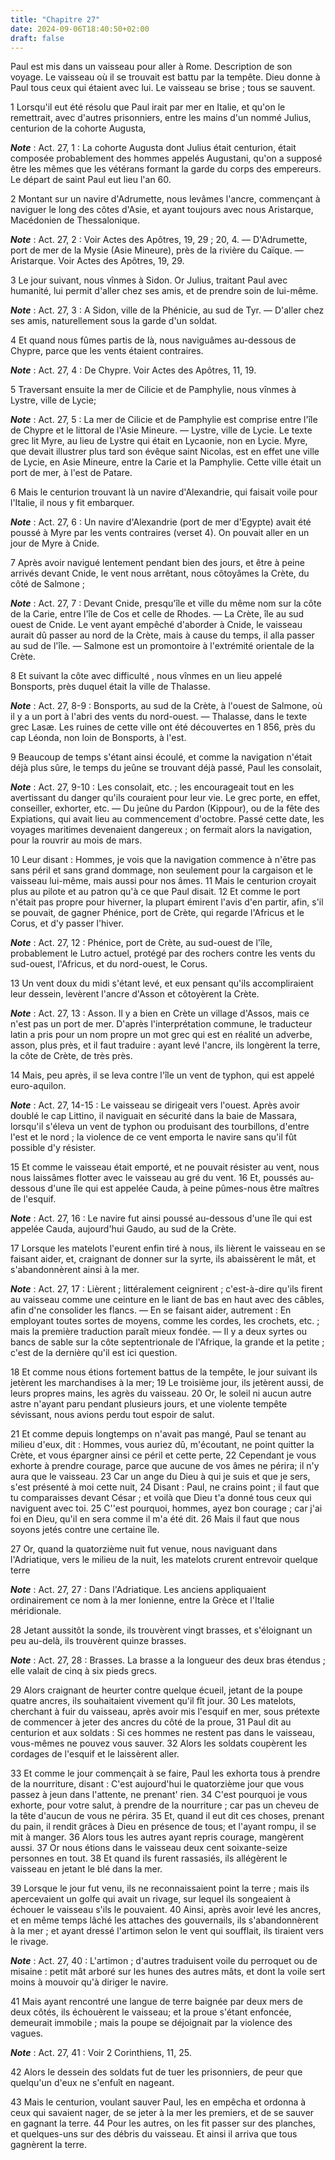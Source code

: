 ```yaml
---
title: "Chapitre 27"
date: 2024-09-06T18:40:50+02:00
draft: false
---
```



Paul est mis dans un vaisseau pour aller à Rome.
Description de son voyage.
Le vaisseau où il se trouvait est battu par la tempête.
Dieu donne à Paul tous ceux qui étaient avec lui.
Le vaisseau se brise ; tous se sauvent.


1 Lorsqu'il eut été résolu que Paul irait par mer en Italie, et qu'on le remettrait, avec d'autres prisonniers, entre les mains d'un nommé Julius, centurion de la cohorte Augusta,

***Note*** :  Act. 27, 1 : La cohorte Augusta dont Julius était centurion, était composée probablement des hommes appelés Augustani, qu'on a supposé être les mêmes que les vétérans formant la garde du corps des empereurs. Le départ de saint Paul eut lieu l'an 60.

2 Montant sur un navire d'Adrumette, nous levâmes l'ancre, commençant à naviguer le long des côtes d'Asie, et ayant toujours avec nous Aristarque, Macédonien de Thessalonique.

***Note*** :  Act. 27, 2 : Voir Actes des Apôtres, 19, 29 ; 20, 4. ― D'Adrumette, port de mer de la Mysie (Asie Mineure), près de la rivière du Caïque. ― Aristarque. Voir Actes des Apôtres, 19, 29.


3 Le jour suivant, nous vînmes à Sidon. Or Julius, traitant Paul avec humanité, lui permit d'aller chez ses amis, et de prendre soin de lui-même.

***Note*** :  Act. 27, 3 : A Sidon, ville de la Phénicie, au sud de Tyr. ― D'aller chez ses amis, naturellement sous la garde d'un soldat.

4 Et quand nous fûmes partis de là, nous naviguâmes au-dessous de Chypre, parce que les vents étaient contraires.

***Note*** :  Act. 27, 4 : De Chypre. Voir Actes des Apôtres, 11, 19.

5 Traversant ensuite la mer de Cilicie et de Pamphylie, nous vînmes à Lystre, ville de Lycie;

***Note*** :  Act. 27, 5 : La mer de Cilicie et de Pamphylie est comprise entre l'île de Chypre et le littoral de l'Asie Mineure. ― Lystre, ville de Lycie. Le texte grec lit Myre, au lieu de Lystre qui était en Lycaonie, non en Lycie. Myre, que devait illustrer plus tard son évêque saint Nicolas, est en effet une ville de Lycie, en Asie Mineure, entre la Carie et la Pamphylie. Cette ville était un port de mer, à l'est de Patare.

6 Mais le centurion trouvant là un navire d'Alexandrie, qui faisait voile pour l'Italie, il nous y fit embarquer.

***Note*** :  Act. 27, 6 : Un navire d'Alexandrie (port de mer d'Egypte) avait été poussé à Myre par les vents contraires (verset 4). On pouvait aller en un jour de Myre à Cnide.


7 Après avoir navigué lentement pendant bien des jours, et être à peine arrivés devant Cnide, le vent nous arrêtant, nous côtoyâmes la Crète, du côté de Salmone ;

***Note*** :  Act. 27, 7 : Devant Cnide, presqu'île et ville du même nom sur la côte de la Carie, entre l'île de Cos et celle de Rhodes. ― La Crète, île au sud ouest de Cnide. Le vent ayant empêché d'aborder à Cnide, le vaisseau aurait dû passer au nord de la Crète, mais à cause du temps, il alla passer au sud de l'île. ― Salmone est un promontoire à l'extrémité orientale de la Crète.

8 Et suivant la côte avec difficulté , nous vînmes en un lieu appelé Bonsports, près duquel était la ville de Thalasse.

***Note*** :  Act. 27, 8-9 : Bonsports, au sud de la Crète, à l'ouest de Salmone, où il y a un port à l'abri des vents du nord-ouest. ― Thalasse, dans le texte grec Lasæ. Les ruines de cette ville ont été découvertes en 1 856, près du cap Léonda, non loin de Bonsports, à l'est.


9 Beaucoup de temps s'étant ainsi écoulé, et comme la navigation n'était déjà plus sûre, le temps du jeûne se trouvant déjà passé, Paul les consolait,

***Note*** :  Act. 27, 9-10 : Les consolait, etc. ; les encourageait tout en les avertissant du danger qu'ils couraient pour leur vie. Le grec porte, en effet, conseiller, exhorter, etc. ― Du jeûne du Pardon (Kippour), ou de la fête des Expiations, qui avait lieu au commencement d'octobre. Passé cette date, les voyages maritimes devenaient dangereux ; on fermait alors la navigation, pour la rouvrir au mois de mars.


10 Leur disant : Hommes, je vois que la navigation commence à n'être pas sans péril et sans grand dommage, non seulement pour la cargaison et le vaisseau lui-même, mais aussi pour nos âmes. 11 Mais le centurion croyait plus au pilote et au patron qu'à ce que Paul disait. 12 Et comme le port n'était pas propre pour hiverner, la plupart émirent l'avis d'en partir, afin, s'il se pouvait, de gagner Phénice, port de Crète, qui regarde l'Africus et le Corus, et d'y passer l'hiver.

***Note*** :  Act. 27, 12 : Phénice, port de Crète, au sud-ouest de l'île, probablement le Lutro actuel, protégé par des rochers contre les vents du sud-ouest, l'Africus, et du nord-ouest, le Corus.


13 Un vent doux du midi s'étant levé, et eux pensant qu'ils accompliraient leur dessein, levèrent l'ancre d'Asson et côtoyèrent la Crète.

***Note*** :  Act. 27, 13 : Asson. Il y a bien en Crète un village d'Assos, mais ce n'est pas un port de mer. D'après l'interprétation commune, le traducteur latin a pris pour un nom propre un mot grec qui est en réalité un adverbe, asson, plus près, et il faut traduire : ayant levé l'ancre, ils longèrent la terre, la côte de Crète, de très près.

14 Mais, peu après, il se leva contre l'île un vent de typhon, qui est appelé euro-aquilon.

***Note*** :  Act. 27, 14-15 : Le vaisseau se dirigeait vers l'ouest. Après avoir doublé le cap Littino, il naviguait en sécurité dans la baie de Massara, lorsqu'il s'éleva un vent de typhon ou produisant des tourbillons, d'entre l'est et le nord ; la violence de ce vent emporta le navire sans qu'il fût possible d'y résister.

15 Et comme le vaisseau était emporté, et ne pouvait résister au vent, nous nous laissâmes flotter avec le vaisseau au gré du vent. 16 Et, poussés au-dessous d'une île qui est appelée Cauda, à peine pûmes-nous être maîtres de l'esquif.

***Note*** :  Act. 27, 16 : Le navire fut ainsi poussé au-dessous d'une île qui est appelée Cauda, aujourd'hui Gaudo, au sud de la Crète.

17 Lorsque les matelots l'eurent enfin tiré à nous, ils lièrent le vaisseau en se faisant aider, et, craignant de donner sur la syrte, ils abaissèrent le mât, et s'abandonnèrent ainsi à la mer.

***Note*** :  Act. 27, 17 : Lièrent ; littéralement ceignirent ; c'est-à-dire qu'ils firent au vaisseau comme une ceinture en le liant de bas en haut avec des câbles, afin d'ne consolider les flancs. ― En se faisant aider, autrement : En employant toutes sortes de moyens, comme les cordes, les crochets, etc. ; mais la première traduction paraît mieux fondée. ― Il y a deux syrtes ou bancs de sable sur la côte septentrionale de l'Afrique, la grande et la petite ; c'est de la dernière qu'il est ici question.

18 Et comme nous étions fortement battus de la tempête, le jour suivant ils jetèrent les marchandises à la mer; 19 Le troisième jour, ils jetèrent aussi, de leurs propres mains, les agrès du vaisseau. 20 Or, le soleil ni aucun autre astre n'ayant paru pendant plusieurs jours, et une violente tempête sévissant, nous avions perdu tout espoir de salut.


21 Et comme depuis longtemps on n'avait pas mangé, Paul se tenant au milieu d'eux, dit : Hommes, vous auriez dû, m'écoutant, ne point quitter la Crète, et vous épargner ainsi ce péril et cette perte, 22 Cependant je vous exhorte à prendre courage, parce que aucune de vos âmes ne périra; il n'y aura que le vaisseau. 23 Car un ange du Dieu à qui je suis et que je sers, s'est présenté à moi cette nuit, 24 Disant : Paul, ne crains point ; il faut que tu comparaisses devant César ; et voilà que Dieu t'a donné tous ceux qui naviguent avec toi. 25 C''est pourquoi, hommes, ayez bon courage ; car j'ai foi en Dieu, qu'il en sera comme il m'a été dit. 26 Mais il faut que nous soyons jetés contre une certaine île.


27 Or, quand la quatorzième nuit fut venue, nous naviguant dans l'Adriatique, vers le milieu de la nuit, les matelots crurent entrevoir quelque terre

***Note*** :  Act. 27, 27 : Dans l'Adriatique. Les anciens appliquaient ordinairement ce nom à la mer Ionienne, entre la Grèce et l'Italie méridionale.

28 Jetant aussitôt la sonde, ils trouvèrent vingt brasses, et s'éloignant un peu au-delà, ils trouvèrent quinze brasses.

***Note*** :  Act. 27, 28 : Brasses. La brasse a la longueur des deux bras étendus ; elle valait de cinq à six pieds grecs.

29 Alors craignant de heurter contre quelque écueil, jetant de la poupe quatre ancres, ils souhaitaient vivement qu'il fît jour. 30 Les matelots, cherchant à fuir du vaisseau, après avoir mis l'esquif en mer, sous prétexte de commencer à jeter des ancres du côté de la proue, 31 Paul dit au centurion et aux soldats : Si ces hommes ne restent pas dans le vaisseau, vous-mêmes ne pouvez vous sauver. 32 Alors les soldats coupèrent les cordages de l'esquif et le laissèrent aller.


33 Et comme le jour commençait à se faire, Paul les exhorta tous à prendre de la nourriture, disant : C'est aujourd'hui le quatorzième jour que vous passez à jeun dans l'attente, ne prenant' rien. 34 C'est pourquoi je vous exhorte, pour votre salut, à prendre de la nourriture ; car pas un cheveu de la tête d'aucun de vous ne périra. 35 Et, quand il eut dit ces choses, prenant du pain, il rendit grâces à Dieu en présence de tous; et l'ayant rompu, il se mit à manger. 36 Alors tous les autres ayant repris courage, mangèrent aussi. 37 Or nous étions dans le vaisseau deux cent soixante-seize personnes en tout. 38 Et quand ils furent rassasiés, ils allégèrent le vaisseau en jetant le blé dans la mer.


39 Lorsque le jour fut venu, ils ne reconnaissaient point la terre ; mais ils apercevaient un golfe qui avait un rivage, sur lequel ils songeaient à échouer le vaisseau s'ils le pouvaient. 40 Ainsi, après avoir levé les ancres, et en même temps lâché les attaches des gouvernails, ils s'abandonnèrent à la mer ; et ayant dressé l'artimon selon le vent qui soufflait, ils tiraient vers le rivage.

***Note*** :  Act. 27, 40 : L'artimon ; d'autres traduisent voile du perroquet ou de misaine : petit mât arboré sur les hunes des autres mâts, et dont la voile sert moins à mouvoir qu'à diriger le navire.

41 Mais ayant rencontré une langue de terre baignée par deux mers de deux côtés, ils échouèrent le vaisseau; et la proue s'étant enfoncée, demeurait immobile ; mais la poupe se déjoignait par la violence des vagues.

***Note*** :  Act. 27, 41 : Voir 2 Corinthiens, 11, 25.


42 Alors le dessein des soldats fut de tuer les prisonniers, de peur que quelqu'un d'eux ne s'enfuît en nageant.

43 Mais le centurion, voulant sauver Paul, les en empêcha et ordonna à ceux qui savaient nager, de se jeter à la mer les premiers, et de se sauver en gagnant la terre. 44 Pour les autres, on les fit passer sur des planches, et quelques-uns sur des débris du vaisseau. Et ainsi il arriva que tous gagnèrent la terre.


